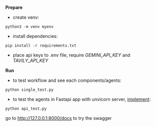 **Prepare**
- create venv: 
```
python3 -m venv myenv
```
- install dependencies: 
```
pip install -r requirements.txt
```
- place api keys to .env file, require *GEMINI_API_KEY* and *TAVILY_API_KEY*

**Run**
- to test workflow and see each components/agents:
```terminal
python single_test.py
```
- to test the agents in Fastapi app with unvicorn server, [implement](/agents/app.py):
```terminal
python api_test.py
```
go to http://127.0.0.1:8000/docs to try the swagger